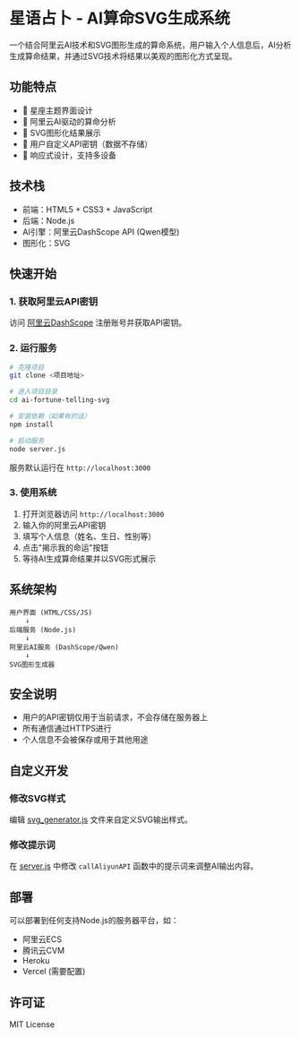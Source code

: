 # 星语占卜 - AI算命SVG生成系统

一个结合阿里云AI技术和SVG图形生成的算命系统，用户输入个人信息后，AI分析生成算命结果，并通过SVG技术将结果以美观的图形化方式呈现。

## 功能特点

- 🌟 星座主题界面设计
- 🤖 阿里云AI驱动的算命分析
- 🎨 SVG图形化结果展示
- 🔐 用户自定义API密钥（数据不存储）
- 📱 响应式设计，支持多设备

## 技术栈

- 前端：HTML5 + CSS3 + JavaScript
- 后端：Node.js
- AI引擎：阿里云DashScope API (Qwen模型)
- 图形化：SVG

## 快速开始

### 1. 获取阿里云API密钥

访问 [阿里云DashScope](https://dashscope.aliyuncs.com/) 注册账号并获取API密钥。

### 2. 运行服务

```bash
# 克隆项目
git clone <项目地址>

# 进入项目目录
cd ai-fortune-telling-svg

# 安装依赖（如果有的话）
npm install

# 启动服务
node server.js
```

服务默认运行在 `http://localhost:3000`

### 3. 使用系统

1. 打开浏览器访问 `http://localhost:3000`
2. 输入你的阿里云API密钥
3. 填写个人信息（姓名、生日、性别等）
4. 点击"揭示我的命运"按钮
5. 等待AI生成算命结果并以SVG形式展示

## 系统架构

```
用户界面 (HTML/CSS/JS)
    ↓
后端服务 (Node.js)
    ↓
阿里云AI服务 (DashScope/Qwen)
    ↓
SVG图形生成器
```

## 安全说明

- 用户的API密钥仅用于当前请求，不会存储在服务器上
- 所有通信通过HTTPS进行
- 个人信息不会被保存或用于其他用途

## 自定义开发

### 修改SVG样式

编辑 [svg_generator.js](svg_generator.js) 文件来自定义SVG输出样式。

### 修改提示词

在 [server.js](server.js) 中修改 `callAliyunAPI` 函数中的提示词来调整AI输出内容。

## 部署

可以部署到任何支持Node.js的服务器平台，如：
- 阿里云ECS
- 腾讯云CVM
- Heroku
- Vercel (需要配置)

## 许可证

MIT License